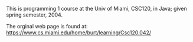 
This is programming 1 course at the Univ of Miami, 
CSC120, in Java; given spring semester, 2004.

The orginal web page is found at:
https://www.cs.miami.edu/home/burt/learning/Csc120.042/
